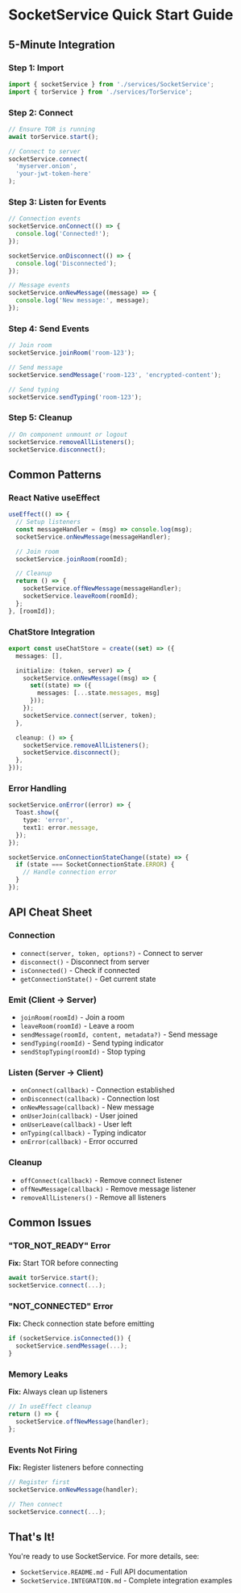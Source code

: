 # SocketService Quick Start Guide

## 5-Minute Integration

### Step 1: Import

```typescript
import { socketService } from './services/SocketService';
import { torService } from './services/TorService';
```

### Step 2: Connect

```typescript
// Ensure TOR is running
await torService.start();

// Connect to server
socketService.connect(
  'myserver.onion',
  'your-jwt-token-here'
);
```

### Step 3: Listen for Events

```typescript
// Connection events
socketService.onConnect(() => {
  console.log('Connected!');
});

socketService.onDisconnect(() => {
  console.log('Disconnected');
});

// Message events
socketService.onNewMessage((message) => {
  console.log('New message:', message);
});
```

### Step 4: Send Events

```typescript
// Join room
socketService.joinRoom('room-123');

// Send message
socketService.sendMessage('room-123', 'encrypted-content');

// Send typing
socketService.sendTyping('room-123');
```

### Step 5: Cleanup

```typescript
// On component unmount or logout
socketService.removeAllListeners();
socketService.disconnect();
```

## Common Patterns

### React Native useEffect

```typescript
useEffect(() => {
  // Setup listeners
  const messageHandler = (msg) => console.log(msg);
  socketService.onNewMessage(messageHandler);

  // Join room
  socketService.joinRoom(roomId);

  // Cleanup
  return () => {
    socketService.offNewMessage(messageHandler);
    socketService.leaveRoom(roomId);
  };
}, [roomId]);
```

### ChatStore Integration

```typescript
export const useChatStore = create((set) => ({
  messages: [],

  initialize: (token, server) => {
    socketService.onNewMessage((msg) => {
      set((state) => ({
        messages: [...state.messages, msg]
      }));
    });
    socketService.connect(server, token);
  },

  cleanup: () => {
    socketService.removeAllListeners();
    socketService.disconnect();
  },
}));
```

### Error Handling

```typescript
socketService.onError((error) => {
  Toast.show({
    type: 'error',
    text1: error.message,
  });
});

socketService.onConnectionStateChange((state) => {
  if (state === SocketConnectionState.ERROR) {
    // Handle connection error
  }
});
```

## API Cheat Sheet

### Connection
- `connect(server, token, options?)` - Connect to server
- `disconnect()` - Disconnect from server
- `isConnected()` - Check if connected
- `getConnectionState()` - Get current state

### Emit (Client → Server)
- `joinRoom(roomId)` - Join a room
- `leaveRoom(roomId)` - Leave a room
- `sendMessage(roomId, content, metadata?)` - Send message
- `sendTyping(roomId)` - Send typing indicator
- `sendStopTyping(roomId)` - Stop typing

### Listen (Server → Client)
- `onConnect(callback)` - Connection established
- `onDisconnect(callback)` - Connection lost
- `onNewMessage(callback)` - New message
- `onUserJoin(callback)` - User joined
- `onUserLeave(callback)` - User left
- `onTyping(callback)` - Typing indicator
- `onError(callback)` - Error occurred

### Cleanup
- `offConnect(callback)` - Remove connect listener
- `offNewMessage(callback)` - Remove message listener
- `removeAllListeners()` - Remove all listeners

## Common Issues

### "TOR_NOT_READY" Error
**Fix:** Start TOR before connecting
```typescript
await torService.start();
socketService.connect(...);
```

### "NOT_CONNECTED" Error
**Fix:** Check connection state before emitting
```typescript
if (socketService.isConnected()) {
  socketService.sendMessage(...);
}
```

### Memory Leaks
**Fix:** Always clean up listeners
```typescript
// In useEffect cleanup
return () => {
  socketService.offNewMessage(handler);
};
```

### Events Not Firing
**Fix:** Register listeners before connecting
```typescript
// Register first
socketService.onNewMessage(handler);

// Then connect
socketService.connect(...);
```

## That's It!

You're ready to use SocketService. For more details, see:
- `SocketService.README.md` - Full API documentation
- `SocketService.INTEGRATION.md` - Complete integration examples
